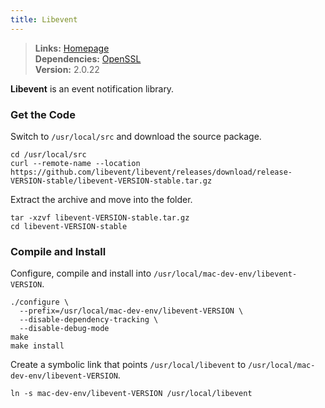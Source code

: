 ```yaml
---
title: Libevent
---
```


> **Links:** [Homepage](http://libevent.org/)  
> **Dependencies:** [OpenSSL](/openssl@102/)  
> **Version:** <span id="version">2.0.22</span>

**Libevent** is an event notification library.


### Get the Code

Switch to `/usr/local/src` and download the source package.

	cd /usr/local/src
	curl --remote-name --location https://github.com/libevent/libevent/releases/download/release-VERSION-stable/libevent-VERSION-stable.tar.gz

Extract the archive and move into the folder.

	tar -xzvf libevent-VERSION-stable.tar.gz
	cd libevent-VERSION-stable


### Compile and Install

Configure, compile and install into `/usr/local/mac-dev-env/libevent-VERSION`.

	./configure \
	  --prefix=/usr/local/mac-dev-env/libevent-VERSION \
	  --disable-dependency-tracking \
	  --disable-debug-mode
	make
	make install

Create a symbolic link that points `/usr/local/libevent` to `/usr/local/mac-dev-env/libevent-VERSION`.

	ln -s mac-dev-env/libevent-VERSION /usr/local/libevent
